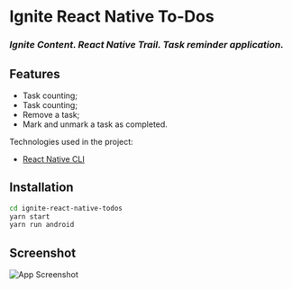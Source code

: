 # Ignite React Native To-Dos
### _Ignite Content. React Native Trail. Task reminder application._

## Features

- Task counting;
- Task counting;
- Remove a task;
- Mark and unmark a task as completed.

Technologies used in the project:

- [React Native CLI]

## Installation

```sh
cd ignite-react-native-todos
yarn start
yarn run android
```
   [React Native CLI]: <https://reactnative.dev/>
   
## Screenshot

![App Screenshot](https://i.imgur.com/0sRLgT2.png)

